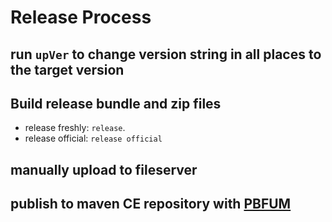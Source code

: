 # Release Process
## run `upVer` to change version string in all places to the target version
## Build release bundle and zip files 
* release freshly: `release`. 
* release official: `release official`
## manually upload to fileserver
## publish to maven CE repository with [PBFUM](http://jenkins2/view/All/job/PBFUM/)